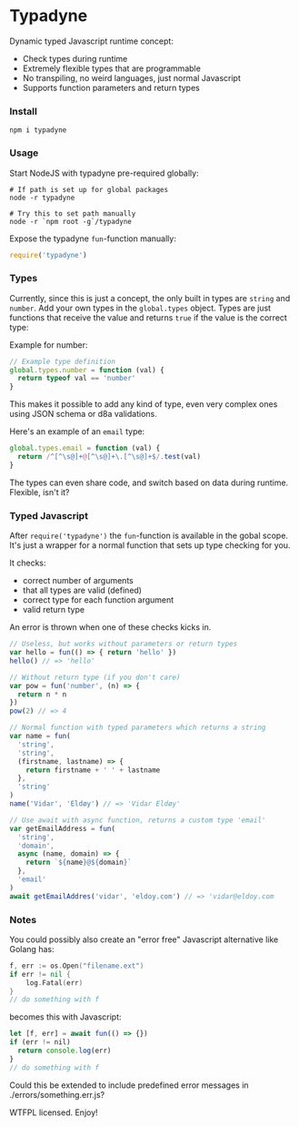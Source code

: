 # Typadyne

Dynamic typed Javascript runtime concept:

- Check types during runtime
- Extremely flexible types that are programmable
- No transpiling, no weird languages, just normal Javascript
- Supports function parameters and return types

### Install

```
npm i typadyne
```

### Usage

Start NodeJS with typadyne pre-required globally:
```
# If path is set up for global packages
node -r typadyne

# Try this to set path manually
node -r `npm root -g`/typadyne
```

Expose the typadyne `fun`-function manually:
```js
require('typadyne')
```

### Types

Currently, since this is just a concept, the only built in types are `string` and `number`. Add your own types in the `global.types` object. Types are just functions that receive the value and returns `true` if the value is the correct type:

Example for number:

```js
// Example type definition
global.types.number = function (val) {
  return typeof val == 'number'
}
```

This makes it possible to add any kind of type, even very complex ones using JSON schema or d8a validations.

Here's an example of an `email` type:
```js
global.types.email = function (val) {
  return /^[^\s@]+@[^\s@]+\.[^\s@]+$/.test(val)
}
```

The types can even share code, and switch based on data during runtime. Flexible, isn't it?

### Typed Javascript

After `require('typadyne')` the `fun`-function is available in the gobal scope. It's just a wrapper for a normal function that sets up type checking for you.

It checks:

- correct number of arguments
- that all types are valid (defined)
- correct type for each function argument
- valid return type

An error is thrown when one of these checks kicks in.

```js
// Useless, but works without parameters or return types
var hello = fun(() => { return 'hello' })
hello() // => 'hello'

// Without return type (if you don't care)
var pow = fun('number', (n) => {
  return n * n
})
pow(2) // => 4

// Normal function with typed parameters which returns a string
var name = fun(
  'string',
  'string',
  (firstname, lastname) => {
    return firstname + ' ' + lastname
  },
  'string'
)
name('Vidar', 'Eldøy') // => 'Vidar Eldøy'

// Use await with async function, returns a custom type 'email'
var getEmailAddress = fun(
  'string',
  'domain',
  async (name, domain) => {
    return `${name}@${domain}`
  },
  'email'
)
await getEmailAddres('vidar', 'eldoy.com') // => 'vidar@eldoy.com
```

### Notes

You could possibly also create an "error free" Javascript alternative like Golang has:

```go
f, err := os.Open("filename.ext")
if err != nil {
    log.Fatal(err)
}
// do something with f
```

becomes this with Javascript:

```js
let [f, err] = await fun(() => {})
if (err != nil)
  return console.log(err)
}
// do something with f
```

Could this be extended to include predefined error messages in ./errors/something.err.js?

WTFPL licensed. Enjoy!
